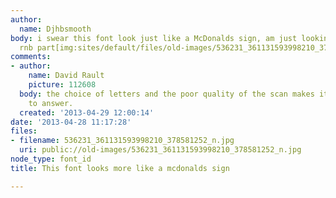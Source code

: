 ```yaml
---
author:
  name: Djhbsmooth
body: i swear this font look just like a McDonalds sign, am just looking to get the
  rnb part[img:sites/default/files/old-images/536231_361131593998210_378581252_n_5057.jpg]
comments:
- author:
    name: David Rault
    picture: 112608
  body: the choice of letters and the poor quality of the scan makes it close to impossible
    to answer.
  created: '2013-04-29 12:00:14'
date: '2013-04-28 11:17:28'
files:
- filename: 536231_361131593998210_378581252_n.jpg
  uri: public://old-images/536231_361131593998210_378581252_n.jpg
node_type: font_id
title: This font looks more like a mcdonalds sign

---
```

